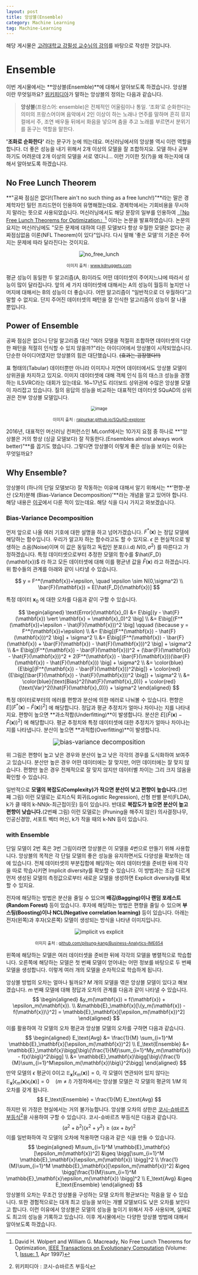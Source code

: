 ```yaml
---
layout: post
title: 앙상블(Ensemble)
category: Machine Learning
tag: Machine-Learning
---
```




해당 게시물은 [고려대학교 강필성 교수님의 강의](https://github.com/pilsung-kang/Business-Analytics-IME654-)를 바탕으로 작성한 것입니다.

# Ensemble

이번 게시물에서는 **앙상블(Ensemble)**에 대해서 알아보도록 하겠습니다. 앙상블이란 무엇일까요? [위키피디아](https://ko.wikipedia.org/wiki/%EC%95%99%EC%83%81%EB%B8%94)가 말하는 앙상블의 정의는 다음과 같습니다.

> **앙상블**(프랑스어: ensemble)은 전체적인 어울림이나 통일. ‘조화’로 순화한다는 의미의 프랑스어이며 음악에서 2인 이상이 하는 노래나 연주를 말하며 흔히 뮤지컬에서 주, 조연 배우들 뒤에서 화음을 넣으며 춤을 추고 노래를 부르면서 분위기를 돋구는 역할을 말한다.

**'조화로 순화한다'** 라는 문구가 눈에 띄는데요. 머신러닝에서의 앙상블 역시 이런 역할을 합니다. 더 좋은 성능을 내기 위해서 2개 이상의 모델을 잘 조합하지요. 모델 하나 공부하기도 어려운데 2개 이상의 모델을 서로 엮다니... 이런 기이한 짓(?)을 왜 하는지에 대해서 알아보도록 하겠습니다.

## No Free Lunch Theorem

**"공짜 점심은 없다!(There ain't no such thing as a free lunch!)"**라는 말은 경제학자인 밀턴 프리드먼이 인용하여 유명해졌는데요. 경제학에서는 기회비용을 무시하지 말라는 뜻으로 사용되었습니다. 머신러닝에서도 해당 문장의 일부를 인용하여 [『No Free Lunch Theorems for Optimization』](https://ieeexplore.ieee.org/document/585893)[^1] 이라는 논문을 발표하였습니다. 논문의 요지는 머신러닝에도 "모든 문제에 대하여 다른 모델보다 항상 우월한 모델은 없다는 공짜점심없음 이론(NFL Theorem)이 있다"입니다. 다시 말해 '좋은 모델'의 기준은 주어지는 문제에 따라 달라진다는 것이지요.

<p align="center"><img src="https://www.kdnuggets.com/wp-content/uploads/Firmin-fig1-no-free-lunch.jpg" alt="no_free_lunch" /></p>

<p align="center" style="font-size:80%">이미지 출처 : <a href="https://www.kdnuggets.com/2019/09/no-free-lunch-data-science.html">www.kdnuggets.com</a></p>

평균 성능이 동일한 두 알고리즘(A, B)이라도 어떤 데이터셋이 주어지느냐에 따라서 성능이 많이 달라집니다. 앞의 세 가지 데이터셋에 대해서는 A의 성능이 월등히 높지만 나머지에 대해서는 B의 성능이 더 좋습니다. 어떤 알고리즘이 "일반적으로 더 우월하다"고 말할 수 없지요. 단지 주어진 데이터셋의 패턴을 잘 인식한 알고리즘이 성능이 잘 나올 뿐입니다.

## Power of Ensemble

공짜 점심은 없으니 단일 알고리즘 대신 "여러 모델을 적절히 조합하면 데이터셋의 다양한 패턴을 적절히 인식할 수 있지 않을까?"라는 아이디어에서 앙상블이 시작되었습니다. 단순한 아이디어였지만 앙상블의 힘은 대단했습니다. ~~(효과는 굉장했다!!)~~

표 형태의(Tabular) 데이터뿐만 아니라 이미지나 자연어 데이터에서도 앙상블 모델이 상위권을 차지하고 있지요. 이미지 데이터셋에 대해 객체 인식 등의 태스크 성능을 경쟁하는 ILSVRC라는 대회가 있는데요. 16~17년도 리더보드 상위권에 수많은 앙상블 모델이 자리잡고 있습니다. 질의 응답의 성능을 비교하는 대표적인 데이터셋 SQuAD의 상위권은 전부 앙상블 모델입니다.

<p align="center"><img src="https://user-images.githubusercontent.com/45377884/111340435-f9082900-86bb-11eb-8ca4-f7f174b465c6.png" alt="image" style="zoom: 80%;" /></p>

<p align="center" style="font-size:80%">이미지 출처 : <a href="https://rajpurkar.github.io/SQuAD-explorer/">rajpurkar.github.io/SQuAD-explorer</a></p>

2016년, 대표적인 머신러닝 컨퍼런스인 MLconf에서는 10가지 요점 중 하나로 **"앙상블은 거의 항상 (싱글 모델보다) 잘 작동한다.(Ensembles almost always work better)"**를 꼽기도 했습니다. 그렇다면 앙상블이 이렇게 좋은 성능을 보이는 이유는 무엇일까요?



## Why Ensemble?

앙상블이 (하나의 단일 모델보다) 잘 작동하는 이유에 대해서 알기 위해서는 **'편향-분산 (오차)분해 (Bias-Variance Decomposition)'**라는 개념을 알고 있어야 합니다. 해당 내용은 [이곳](https://yngie-c.github.io/machine%20learning/2020/04/30/training_test_reg/)에서 다룬 적이 있는데요. 해당 식을 다시 가지고 와보겠습니다.

### Bias-Variance Decomposition

먼저 앞으로 나올 여러 기호에 대한 설명을 하고 넘어가겠습니다. $F^*(\mathbf{x})$ 는 정답 모델에 해당하는 함수입니다. 우리가 알고자 하는 함수라고도 할 수 있지요. $\epsilon$ 은 현실적으로 발생하는 소음(Noise)이며 이 값은 동일하고 독립인 분포(i.i.d) $N(0, \sigma^2)$ 를 따른다고 가정하겠습니다. 특정 데이터셋으로부터 추정한 모델의 함수를 $\hat{F_D}(\mathbf{x})$ 라 하고 모든 데이터셋에 대해 이를 평균낸 값을 $\bar{F}(\mathbf{x})$ 라고 하겠습니다. 위 함수들의 관계를 아래와 같이 나타낼 수 있습니다.


$$
y = F^*(\mathbf{x})+\epsilon, \quad \epsilon \sim N(0,\sigma^2) \\
\bar{F}(\mathbf{x}) = E[\hat{F_D}(\mathbf{x})]
$$


특정 데이터 $\mathbf{x}_0$ 에 대한 오차를 다음과 같이 구할 수 있습니다. 


$$
\begin{aligned}
\text{Error}(\mathbf{x}_0) &= E\big[(y - \hat{F}(\mathbf{x}) \vert \mathbf{x} = \mathbf{x}_0)^2 \big] \\
&= E\big[(F^*(\mathbf{x})+\epsilon - \hat{F}(\mathbf{x}))^2 \big] \qquad (\because y = F^*(\mathbf{x})+\epsilon) \\
&= E\big[(F^*(\mathbf{x}) - \hat{F}(\mathbf{x}))^2 \big] + \sigma^2 \\
&= E\big[(F^*(\mathbf{x}) - \bar{F}(\mathbf{x}) + \bar{F}(\mathbf{x}) - \hat{F}(\mathbf{x}))^2 \big] + \sigma^2 \\
&= E\big[(F^*(\mathbf{x}) - \bar{F}(\mathbf{x}))^2 + (\bar{F}(\mathbf{x}) - \hat{F}(\mathbf{x}))^2 + 2(F^*(\mathbf{x}) - \bar{F}(\mathbf{x}))(\bar{F}(\mathbf{x}) - \hat{F}(\mathbf{x})) \big] + \sigma^2 \\
&= \color{blue}{E\big[(F^*(\mathbf{x}) - \bar{F}(\mathbf{x}))^2\big]} + \color{red}{E\big[(\bar{F}(\mathbf{x}) - \hat{F}(\mathbf{x}))^2 \big]} + \sigma^2 \\
&= \color{blue}{\text{Bias}^2(\hat{F}(\mathbf{x}_0))} + \color{red}{\text{Var}^2(\hat{F}(\mathbf{x}_0))} + \sigma^2
\end{aligned}
$$


특정 데이터로부터의 에러를 편향과 분산에 의한 에러로 나눠볼 수 있습니다. 편향은 $E\big[(F^*(\mathbf{x}) - \bar{F}(\mathbf{x}))^2\big]$ 에 해당합니다. 정답과 평균 추정치가 얼마나 차이나는 지를 나타내지요. 편향이 높으면 **과소적합(Underfitting)**이 발생합니다. 분산은 $E\big[(\bar{F}(\mathbf{x}) - \hat{F}(\mathbf{x}))^2 \big]$ 에 해당합니다. 평균 추정치와 특정 데이터셋에 대한 추정치가 얼마나 차이나는 지를 나타냅니다. 분산이 높으면 **과적합(Overfitting)**이 발생합니다.



<p align="center"><img src="https://media.springernature.com/lw785/springer-static/image/prt%3A978-0-387-30164-8%2F3/MediaObjects/978-0-387-30164-8_3_Part_Fig1-74_HTML.gif" alt="bias-variance decomposition" style="zoom:120%;" /></p>



위 그림은 편향이 높고 낮은 경우와 분산이 높고 낮은 각각의 경우를 도식화하여 보여주고 있습니다. 분산만 높은 경우 어떤 데이터에는 잘 맞지만, 어떤 데이터에는 잘 맞지 않습니다. 편향만 높은 경우 전체적으로 잘 맞지 않지만 데이터별 차이는 그리 크지 않음을 확인할 수 있습니다.

일반적으로 **모델의 복잡도(Complexity)가 작으면 분산이 낮고 편향이 높습니다.**(3번째 그림) 이런 모델로는 로지스틱 회귀(Logistic Regression), 선형 판별 분석(FLDA), k가 클 때의 k-NN(k-최근접이웃) 등이 있습니다. 반대로 **복잡도가 높으면 분산이 높고 편향이 낮습니다.**(2번째 그림) 이런 모델로는 (Pruning을 해주지 않은) 의사결정나무, 인공신경망, 서포트 벡터 머신, k가 작을 때의 k-NN 등이 있습니다.

### with Ensemble

단일 모델이 2번 혹은 3번 그림이라면 앙상블은 이 모델을 4번으로 만들기 위해 사용합니다. 앙상블의 목적은 각 단일 모델의 좋은 성능을 유지하면서도 다양성을 확보하는 데에 있습니다. 전체 데이터셋의 부분집합에 해당하는 여러 데이터셋을 준비한 뒤에 각각을 따로 학습시키면 Implicit diversity를 확보할 수 있습니다. 이 방법과는 조금 다르게 먼저 생성된 모델의 측정값으로부터 새로운 모델을 생성하면 Explicit diversity를 확보할 수 있지요.

전자에 해당하는 방법은 분산을 줄일 수 있으며 **배깅(Bagging)이나 랜덤 포레스트(Random Forest)** 등이 있습니다. 후자에 해당하는 방법은 편향을 줄일 수 있으며 **부스팅(Boosting)이나 NCL(Negative correlation learning)** 등이 있습니다. 아래는 전자(왼쪽)과 후자(오른쪽) 모델이 생성되는 방식을 나타낸 이미지입니다.

<p align="center"><img src="https://user-images.githubusercontent.com/45377884/111492697-3df59380-8780-11eb-917b-e24fa0f82627.png" alt="implicit vs explicit"  /></p>

<p align="center" style="font-size:80%">이미지 출처 : <a href="https://github.com/pilsung-kang/Business-Analytics-IME654-">github.com/pilsung-kang/Business-Analytics-IME654</a></p>

왼쪽에 해당하는 모델은 여러 데이터셋을 준비한 뒤에 각각의 모델을 병렬적으로 학습합니다. 오른쪽에 해당하는 모델은 첫 번째 모델이 얻어내는 어떤 정보를 바탕으로 두 번째 모델을 생성합니다. 이렇게 여러 개의 모델을 순차적으로 학습하게 됩니다.

앙상블 방법의 오차는 얼마나 될까요?  $M$ 개의 모델을 엮은 앙상블 모델이 있다고 해보겠습니다. $m$ 번째 모델에 대해 정답과 오차의 관계를 다음과 같이 나타낼 수 있습니다. 
$$
\begin{aligned}
&y_m(\mathbf{x}) = f(\mathbf{x}) + \epsilon_m(\mathbf{x}). \\
&\mathbb{E}_\mathbf{x}[\{y_m(\mathbf{x}) - f(\mathbf{x})\}^2] = \mathbb{E}_\mathbf{x}[\epsilon_m(\mathbf{x})^2]
\end{aligned}
$$
이를 활용하여 각 모델의 오차 평균과 앙상블 모델의 오차를 구하면 다음과 같습니다.
$$
\begin{aligned}
E_\text{Avg} &= \frac{1}{M} \sum_{i=1}^M \mathbb{E}_\mathbf{x}[\epsilon_m(\mathbf{x})^2] \\
E_\text{Ensemble} &= \mathbb{E}_\mathbf{x}\bigg[\big\{\frac{1}{M}\sum_{i=1}^My_m(\mathbf{x}) - f(x)\big\}^2\bigg] \\
&= \mathbb{E}_\mathbf{x}\bigg[\big\{\frac{1}{M}\sum_{i=1}^M\epsilon_m(\mathbf{x})\big\}^2\bigg]
\end{aligned}
$$
만약 모델의 $\epsilon$ 평균이 0이고 $\mathbb{E}_\mathbf{x}[\epsilon_m(\mathbf{x})] = 0$, 각 모델이 연관되어 있지 않다는 $\mathbb{E}_\mathbf{x}[\epsilon_m(\mathbf{x})\epsilon_l(\mathbf{x})] = 0 \quad (m \neq l)$ 가정하에서는 앙상블 모델은 각 모델의 평균의 $1/M$ 의 오차를 갖게 됩니다.
$$
E_\text{Ensemble} = \frac{1}{M} E_\text{Avg}
$$
하지만 위 가정은 현실에서는 거의 불가능합니다. 앙상블 오차의 상한은 [코시-슈바르츠 부등식](https://ko.wikipedia.org/wiki/%EC%BD%94%EC%8B%9C-%EC%8A%88%EB%B0%94%EB%A5%B4%EC%B8%A0_%EB%B6%80%EB%93%B1%EC%8B%9D)[^2]을 사용하여 구할 수 있습니다. 코시-슈바르츠 부등식은 다음과 같습니다.
$$
(a^2+b^2)(x^2+y^2) \geq (ax + by)^2
$$
이를 일반화하여 각 모델의 오차에 적용하면 다음과 같은 식을 만들 수 있습니다.
$$
\begin{aligned}
M\sum_{i=1}^M \mathbb{E}_\mathbf{x}[\epsilon_m(\mathbf{x})^2] &\geq \bigg[\sum_{i=1}^M \mathbb{E}_\mathbf{x}\epsilon_m(\mathbf{x}) \bigg]^2 \\
\frac{1}{M}\sum_{i=1}^M \mathbb{E}_\mathbf{x}[\epsilon_m(\mathbf{x})^2] &\geq \bigg[\frac{1}{M}\sum_{i=1}^M \mathbb{E}_\mathbf{x}\epsilon_m(\mathbf{x}) \bigg]^2 \\
E_\text{Avg} &\geq E_\text{Ensemble}
\end{aligned}
$$
앙상블의 오차는 무조건 앙상블을 구성하는 모델 오차의 평균보다는 작음을 알 수 있습니다. 또한 경험적으로는 대개 최고 성능을 보이는 개별 모델보다도 낮은 오차를 보인다고 합니다. 이런 이유에서 앙상블은 모델의 성능을 높이기 위해서 자주 사용되며, 실제로도 최고의 성능을 기록하고 있습니다. 이후 게시물에서는 다양한 앙상블 방법에 대해서 알아보도록 하겠습니다.



[^1]: David H. Wolpert and William G. Macready, No Free Lunch Theorems for Optimization, [IEEE Transactions on Evolutionary Computation](https://ieeexplore.ieee.org/xpl/RecentIssue.jsp?punumber=4235) (Volume: 1, [Issue: 1](https://ieeexplore.ieee.org/xpl/tocresult.jsp?isnumber=12703), Apr 1997)
[^2]: 위키피디아 : 코시-슈바르츠 부등식